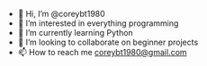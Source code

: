 - 👋 Hi, I’m @coreybt1980
- 👀 I’m interested in everything programming 
- 🌱 I’m currently learning Python
- 💞️ I’m looking to collaborate on beginner projects
- 📫 How to reach me coreybt1980@gmail.com

<!---
coreybt1980/coreybt1980 is a ✨ special ✨ repository because its `README.md` (this file) appears on your GitHub profile.
You can click the Preview link to take a look at your changes.
--->
